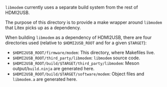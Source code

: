`libmodem` currently uses a separate build system from the rest of HDMI2USB.

The purpose of this directory is to provide a make wrapper around `libmodem`
that Litex picks up as a dependency.

When building `libmodem` as a dependency of HDMI2USB, there are four directories
used (relative to `$HDMI2USB_ROOT` and for a given `$TARGET`):

* `$HDMI2USB_ROOT/firmware/modem`: This directory, where Makefiles live.
* `$HDMI2USB_ROOT/third_party/libmodem`: `libmodem` source code.
* `$HDMI2USB_ROOT/build/$TARGET/third_party/libmodem`: Meson output/`build.ninja` are generated here.
* `$HDMI2USB_ROOT/build/$TARGET/software/modem`: Object files and `libmodem.a` are generated here.
